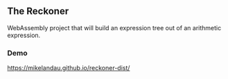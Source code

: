 ## The Reckoner

WebAssembly project that will build an expression tree out of an arithmetic expression.

### Demo

https://mikelandau.github.io/reckoner-dist/
